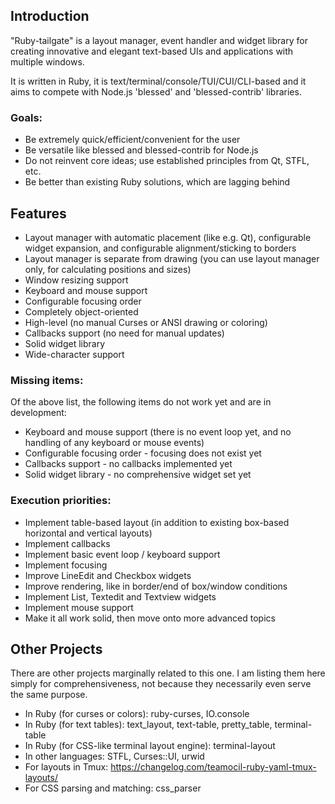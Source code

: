 ## Introduction

"Ruby-tailgate" is a layout manager, event handler and widget library for creating innovative and elegant text-based UIs and applications with multiple windows.

It is written in Ruby, it is text/terminal/console/TUI/CUI/CLI-based and it aims to compete with Node.js 'blessed' and 'blessed-contrib' libraries.

### Goals:

* Be extremely quick/efficient/convenient for the user
* Be versatile like blessed and blessed-contrib for Node.js
* Do not reinvent core ideas; use established principles from Qt, STFL, etc.
* Be better than existing Ruby solutions, which are lagging behind

## Features

* Layout manager with automatic placement (like e.g. Qt), configurable widget expansion, and configurable alignment/sticking to borders
* Layout manager is separate from drawing (you can use layout manager only, for calculating positions and sizes)
* Window resizing support
* Keyboard and mouse support
* Configurable focusing order
* Completely object-oriented
* High-level (no manual Curses or ANSI drawing or coloring)
* Callbacks support (no need for manual updates)
* Solid widget library
* Wide-character support

### Missing items:

Of the above list, the following items do not work yet and are in development:

* Keyboard and mouse support (there is no event loop yet, and no handling of any keyboard or mouse events)
* Configurable focusing order - focusing does not exist yet
* Callbacks support - no callbacks implemented yet
* Solid widget library - no comprehensive widget set yet

### Execution priorities:

* Implement table-based layout (in addition to existing box-based horizontal and vertical layouts)
* Implement callbacks
* Implement basic event loop / keyboard support
* Implement focusing
* Improve LineEdit and Checkbox widgets
* Improve rendering, like in border/end of box/window conditions
* Implement List, Textedit and Textview widgets
* Implement mouse support
* Make it all work solid, then move onto more advanced topics

## Other Projects

There are other projects marginally related to this one.
I am listing them here simply for comprehensiveness, not because they necessarily even serve the same purpose.

* In Ruby (for curses or colors): ruby-curses, IO.console
* In Ruby (for text tables): text_layout, text-table, pretty_table, terminal-table
* In Ruby (for CSS-like terminal layout engine): terminal-layout
* In other languages: STFL, Curses::UI, urwid
* For layouts in Tmux: https://changelog.com/teamocil-ruby-yaml-tmux-layouts/
* For CSS parsing and matching: css_parser
